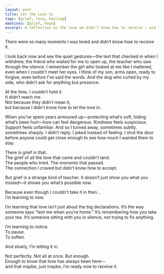 ```yaml
---
layout: post
title: Let the Love In
tags: [grief, love, healing]
emotions: [grief, hope]
excerpt: A reflection on the love we didn’t know how to receive — and the grief, growth, and quiet hope that come with finally learning to let it in.
---
```


There were so many moments I was loved and didn’t know how to receive it.

I look back now and see the quiet gestures—the text that checked in when I withdrew, the friend who waited for me to open up, the teacher who saw through the silence. I remember the girl who looked at me like I mattered, even when I couldn’t meet her eyes. I think of my son, arms open, ready to forgive, even before I’ve said the words. And the dog who curled by my side, who didn’t ask for anything but presence.

At the time, I couldn’t hold it.  
It didn’t reach me.  
Not because they didn’t mean it,  
but because I didn’t know how to let the love in.

When you’ve spent years armoured up—protecting what’s soft, hiding what’s been hurt—love can feel dangerous. Kindness feels suspicious. Support feels unfamiliar. And so I turned away, sometimes subtly, sometimes sharply. I didn’t reply. I joked instead of feeling. I shut the door before anyone could get close enough to see how much I wanted them to stay.

There is grief in that.  
The grief of all the love that came and couldn’t land.  
The people who tried. The moments that passed.  
The connection I craved but didn’t know how to accept.

But grief is a strange kind of teacher. It doesn’t just show you what you missed—it shows you what’s possible now.

Because even though I couldn’t take it in then…  
I’m learning to now.

I’m learning that love isn’t just about the big declarations. It’s the way someone says “text me when you’re home.” It’s remembering how you take your tea. It’s someone sitting with you in silence, not trying to fix anything.

I’m learning to notice.  
To pause.  
To soften.

And slowly, I’m letting it in.

Not perfectly. Not all at once. But enough.  
Enough to know that love has always been here—  
and that maybe, just maybe, I’m ready now to receive it.
